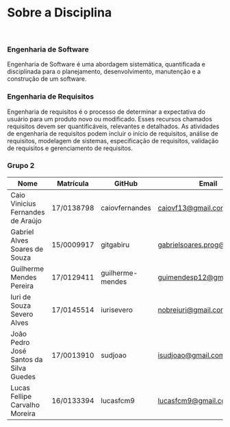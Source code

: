
# Sobre a Disciplina
<br>
<h3><strong>Engenharia de Software</strong></h2>
<p>Engenharia de Software é uma abordagem sistemática, quantificada e disciplinada para o planejamento, desenvolvimento, manutenção e a construção de um software.</p>

<h3><strong>Engenharia de Requisitos</strong></h2>
<p>Engenharia de requisitos é o processo de determinar a expectativa do usuário para um produto novo ou modificado. Esses recursos chamados requisitos devem ser quantificáveis, relevantes e detalhados. As atividades de engenharia de requisitos podem incluir o início de requisitos, análise de requisitos, modelagem de sistemas, especificação de requisitos, validação de requisitos e gerenciamento de requisitos.</p>

<h3><strong>Grupo 2</strong></h2>

| Nome | Matrícula | GitHub | Email |
| --- | --- | --- | --- |
| Caio Vinicius Fernandes de Araújo | 17/0138798 | caiovfernandes | caiovf13@gmail.com |
| Gabriel Alves Soares de Souza | 15/0009917  | gitgabiru | gabrielsoares.prog@gmail.com |
| Guilherme Mendes Pereira | 17/0129411 | guilherme-mendes | guimendesp12@gmail.com |
| Iuri de Souza Severo Alves | 17/0145514 | iurisevero | nobreiuri@gmail.com |
| João Pedro José Santos da Silva Guedes | 17/0013910 | sudjoao | isudjoao@gmail.com |
| Lucas Fellipe Carvalho Moreira | 16/0133394 | lucasfcm9 | lucasfcm9@gmail.com |
